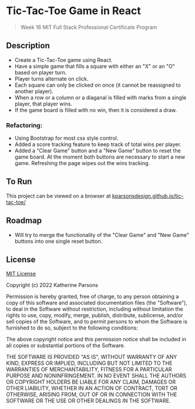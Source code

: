 # Tic-Tac-Toe Game in React
> Week 16 MIT Full Stack Professional Certificate Program

## Description
- Create a Tic-Tac-Toe game using React.
- Have a simple game that fills a square with either an "X" or an "O" based on player turn.
- Player turns alternate on click.
- Each square can only be clicked on once (it cannot be reassigned to another player).
- When a row or a column or a diaganal is filled with marks from a single player, that player wins.
- If the game board is filled with no win, then it is considered a draw.

### Refactoring:
- Using Bootstrap for most css style control.
- Added a score tracking feature to keep track of total wins per player.
- Added a "Clear Game" button and a "New Game" button to reset the game board. At the moment both buttons are necessary to start a new game. Refreshing the page wipes out the wins tracking.

## To Run
This project can be viewed on a browser at [kparsonsdesign.github.io/tic-tac-toe/](https://kparsonsdesign.github.io/tic-tac-toe/)

## Roadmap
- Will try to merge the functionality of the "Clear Game" and "New Game" buttons into one single reset button.

## License
[MIT License](https://github.com/kParsonsDesign/tic-tac-toe/blob/master/LICENSE)

Copyright (c) 2022 Katherine Parsons

Permission is hereby granted, free of charge, to any person obtaining a copy
of this software and associated documentation files (the "Software"), to deal
in the Software without restriction, including without limitation the rights
to use, copy, modify, merge, publish, distribute, sublicense, and/or sell
copies of the Software, and to permit persons to whom the Software is
furnished to do so, subject to the following conditions:

The above copyright notice and this permission notice shall be included in all
copies or substantial portions of the Software.

THE SOFTWARE IS PROVIDED "AS IS", WITHOUT WARRANTY OF ANY KIND, EXPRESS OR
IMPLIED, INCLUDING BUT NOT LIMITED TO THE WARRANTIES OF MERCHANTABILITY,
FITNESS FOR A PARTICULAR PURPOSE AND NONINFRINGEMENT. IN NO EVENT SHALL THE
AUTHORS OR COPYRIGHT HOLDERS BE LIABLE FOR ANY CLAIM, DAMAGES OR OTHER
LIABILITY, WHETHER IN AN ACTION OF CONTRACT, TORT OR OTHERWISE, ARISING FROM,
OUT OF OR IN CONNECTION WITH THE SOFTWARE OR THE USE OR OTHER DEALINGS IN THE
SOFTWARE.
